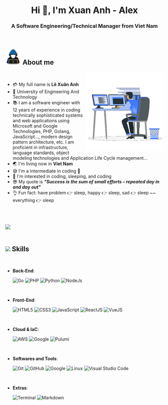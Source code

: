 
<h1 align="center">Hi 👋, I'm Xuan Anh - Alex</h1>
<h3 align="center">A Software Engineering/Technical Manager from Viet Nam</h3>
<br>



	
## <picture><img src = "https://github.com/0xAbdulKhalid/0xAbdulKhalid/raw/main/assets/mdImages/about_me.gif" width = 50px></picture> **About me**

<picture> <img align="right" src="https://github.com/0xAbdulKhalid/0xAbdulKhalid/raw/main/assets/mdImages/Right_Side.gif" width = 250px></picture>

<br>

- :credit_card: My full name is **Lê Xuân Anh**
- :school: University of Engineering And Technology
- :books: I am a software engineer with 12 years of experience in coding technically sophisticated systems and web applications using Microsoft and Google Technologies, PHP, Golang, JavaScript..., modern design pattern architecture, etc. I am proficient in infrastructure, language standards, object modeling technologies and Application Life Cycle management...
- :earth_asia: I'm living now in **Viet Nam**
- :sweat_smile: I'm a intermediate in coding :penguin:
- :monocle_face: I'm interested in coding, sleeping, and coding
- :sunglasses: My quote is **_"Success is the sum of small efforts – repeated day in and day out"_**
- :ok_hand: Fun fact: have problem :point_right: sleep, happy :point_right: sleep, sad :point_right: sleep ~~ everything :point_right: sleep

<br><br>

<img src="https://user-images.githubusercontent.com/73097560/115834477-dbab4500-a447-11eb-908a-139a6edaec5c.gif"><br><br>

## <img src="https://media2.giphy.com/media/QssGEmpkyEOhBCb7e1/giphy.gif?cid=ecf05e47a0n3gi1bfqntqmob8g9aid1oyj2wr3ds3mg700bl&rid=giphy.gif" width ="25"><b> Skills</b>
<br>

<p align="center">

- **Back-End**:
    
    ![Go](https://img.shields.io/badge/GoLang-%23E34F26.svg?style=for-the-badge&logo=go&logoColor=white)
    ![PHP](https://img.shields.io/badge/PHP-%231572B6.svg?style=for-the-badge&logo=php&logoColor=white)
    ![Python](https://img.shields.io/badge/Python%20-%23F7DF1E.svg?style=for-the-badge&logo=python&logoColor=black)
    ![NodeJs](https://img.shields.io/badge/NodeJs%20-231572B6.svg?style=for-the-badge&logo=node&logoColor=white)

<br>   
    
- **Front-End**:

   ![HTML5](https://img.shields.io/badge/HTML5%20-%23E34F26.svg?style=for-the-badge&logo=html5&logoColor=white)
   ![CSS3](https://img.shields.io/badge/CSS%20-%231572B6.svg?style=for-the-badge&logo=css3&logoColor=white)
   ![JavaScript](https://img.shields.io/badge/JavaScript%20-%23F7DF1E.svg?style=for-the-badge&logo=javascript&logoColor=black)
   ![ReactJS](https://img.shields.io/badge/ReactJS%20-231572B6.svg?style=for-the-badge&logo=react&logoColor=white)
   ![VueJS](https://img.shields.io/badge/VueJS%20-FCC624.svg?style=for-the-badge&logo=vuejs&logoColor=black)

<br>

- **Cloud & IaC**:

    ![AWS](https://img.shields.io/badge/aws-%23E34F26.svg?style=for-the-badge&logo=amazon&logoColor=white)
    ![Google](https://img.shields.io/badge/google-%231572B6.svg?style=for-the-badge&logo=google&logoColor=white)
    ![Pulumi](https://img.shields.io/badge/pulumi-%23F7DF1E.svg?style=for-the-badge&logo=pulumi&logoColor=black)
    
<br>

- **Softwares and Tools**:

    ![Git](https://img.shields.io/badge/git-%23E34F26.svg?style=for-the-badge&logo=git&logoColor=white)
    ![GitHub](https://img.shields.io/badge/github-%231572B6.svg?style=for-the-badge&logo=github&logoColor=white)
    ![Google](https://img.shields.io/badge/google-%23F7DF1E.svg?style=for-the-badge&logo=google&logoColor=black)
    ![Linux](https://img.shields.io/badge/Linux-231572B6?style=for-the-badge&logo=linux&logoColor=black) 
    ![Visual Studio Code](https://img.shields.io/badge/Visual%20Studio%20Code-FCC624.svg?style=for-the-badge&logo=visual-studio-code&logoColor=black)

<br>

- **Extras**:

    ![Terminal](https://img.shields.io/badge/Terminal-%23E34F26?style=for-the-badge&logo=gnu-bash&logoColor=white)
    ![Markdown](https://img.shields.io/badge/markdown-%231572B6.svg?style=for-the-badge&logo=markdown&logoColor=white)   


</p>

